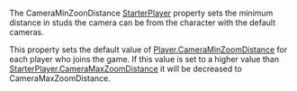 The CameraMinZoonDistance [StarterPlayer](https://developer.roblox.com/en-us/api-reference/class/StarterPlayer) property sets the minimum distance in studs the camera can be from the character with the default cameras.

This property sets the default value of [Player.CameraMinZoomDistance](https://developer.roblox.com/en-us/api-reference/property/Player/CameraMinZoomDistance) for each player who joins the game. If this value is set to a higher value than [StarterPlayer.CameraMaxZoomDistance](https://developer.roblox.com/en-us/api-reference/property/StarterPlayer/CameraMaxZoomDistance) it will be decreased to CameraMaxZoomDistance.
